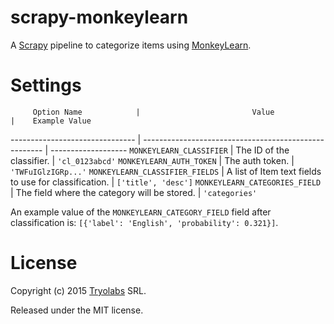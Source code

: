 # scrapy-monkeylearn

A [Scrapy][scrapy] pipeline to categorize items using [MonkeyLearn][ml].

# Settings

         Option Name            |                         Value                         |    Example Value
------------------------------- | ----------------------------------------------------- | -------------------
`MONKEYLEARN_CLASSIFIER`        | The ID of the classifier.                             | `'cl_0123abcd'`
`MONKEYLEARN_AUTH_TOKEN`        | The auth token.                                       | `'TWFuIGlzIGRp...'`
`MONKEYLEARN_CLASSIFIER_FIELDS` | A list of Item text fields to use for classification. | `['title', 'desc']`
`MONKEYLEARN_CATEGORIES_FIELD`  | The field where the category will be stored.          | `'categories'`

An example value of the `MONKEYLEARN_CATEGORY_FIELD` field after classification
is: `[{'label': 'English', 'probability': 0.321}]`.

# License

Copyright (c) 2015 [Tryolabs][tryo] SRL.

Released under the MIT license.

[scrapy]: http://scrapy.org/
[ml]: http://www.monkeylearn.com/
[tryo]: http://tryolabs.com/
